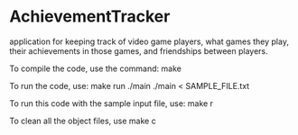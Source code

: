 # AchievementTracker
application for keeping track of video game players, what games they play, their achievements in those games, and friendships between players.

To compile the code, use the command:
make

To run the code, use:
make run
./main 
./main < SAMPLE_FILE.txt

To run this code with the sample input file, use:
make r

To clean all the object files, use
make c
